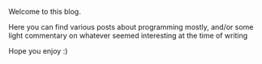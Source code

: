 Welcome to this blog.

Here you can find various posts about programming mostly, and/or some light commentary on whatever seemed interesting at the time of writing 

Hope you enjoy :)
